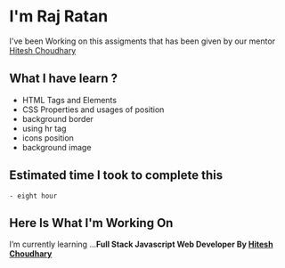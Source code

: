 




# I'm Raj Ratan
I've been Working on this assigments that has been given by our mentor [Hitesh Choudhary](https://github.com/hiteshchoudhary)</b><br>

## What I have learn ? 

- HTML Tags and Elements
- CSS Properties and usages of position
- background border
- using hr tag
- icons position
- background image   
  
## Estimated time I took to complete this
    - eight hour


## Here Is What I'm Working On

  I’m currently learning  ...<strong>Full Stack Javascript Web Developer By [Hitesh Choudhary](https://github.com/hiteshchoudhary)</strong>


